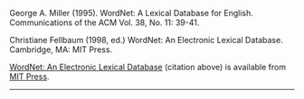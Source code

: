 George A. Miller (1995). WordNet: A Lexical Database for English.
Communications of the ACM Vol. 38, No. 11: 39-41.

Christiane Fellbaum (1998, ed.) WordNet: An Electronic Lexical Database. Cambridge, MA: MIT Press.

[WordNet: An Electronic Lexical Database][1] (citation above) is available from [MIT Press][2].

---
[1]: http://mitpress.mit.edu/books/wordnet
[2]: http://mitpress.mit.edu/
